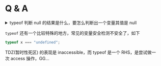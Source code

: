 # Q & A

<details>
  <summary>typeof 判断 null 的结果是什么，要怎么判断出一个变量其值是 null</summary>
  <div>
    这是一个可能把人绕进去的问题，有的同学想到 typeof 的结果是object，那么如何判断是null呢？
    干嘛要用 typeof 呀，我直接判断相等不就行了？
  </div>
</details>

`typeof` 还有一个比较特殊的地方，常见的变量安全检测不安全了，如下

```ts
typeof x === "undefined";
```

TDZ(暂时性死区) 的表现是 inaccessible，而 typeof 是一个 RHS，是尝试做一次 access 操作，GG...
